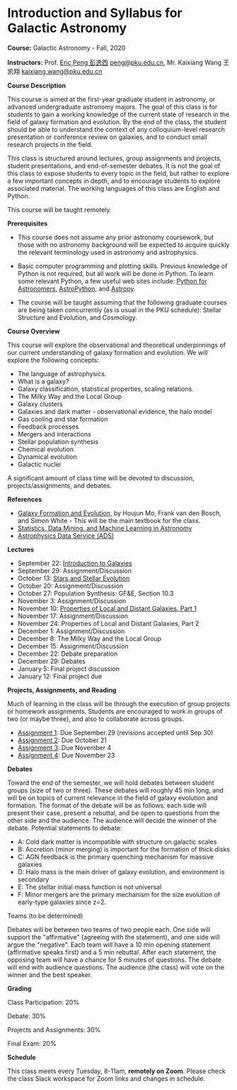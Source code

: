 # Introduction and Syllabus for Galactic Astronomy

**Course:** Galactic Astronomy - Fall, 2020

**Instructors:** Prof. [Eric Peng 彭逸西](http://kiaa.pku.edu.cn/~peng) <peng@pku.edu.cn>, Mr. Kaixiang Wang 王凯翔 <kaixiang.wang@pku.edu.cn>

**Course Description**


This course is aimed at the first-year graduate student in astronomy, or advanced undergraduate astronomy majors. The goal of this class is for students to gain a working knowledge of the current state of research in the field of galaxy formation and evolution. By the end of the class, the student should be able to understand the context of any colloquium-level research presentation or conference review on galaxies, and to conduct small research projects in the field.

This class is structured around lectures, group assignments and projects, student presentations, and end-of-semester debates. It is not the goal of this class to expose students to every topic in the field, but rather to explore a few important concepts in depth, and to encourage students to explore associated material. The working languages of this class are English and Python.

This course will be taught remotely.

**Prerequisites**


   * This course does not assume any prior astronomy coursework, but those with no astronomy background will be expected to acquire quickly the relevant terminology used in astronomy and astrophysics.

   * Basic computer programming and plotting skills. Previous knowledge of Python is not required, but all work will be done in Python. To learn some relevant Python, a few useful web sites include: [Python for Astronomers](https://python4astronomers.github.io), [AstroPython](http://www.astropython.org/), and [Astropy](http://www.astropy.org/).
   * The course will be taught assuming that the following graduate courses are being taken concurrently (as is usual in the PKU schedule): Stellar Structure and Evolution, and Cosmology.

**Course Overview**

This course will explore the observational and theoretical underpinnings of our current understanding of galaxy formation and evolution. We will explore the following concepts:


   * The language of astrophysics.
   * What is a galaxy?
   * Galaxy classification, statistical properties, scaling relations.
   * The Milky Way and the Local Group
   * Galaxy clusters
   * Galaxies and dark matter - observational evidence, the halo model
   * Gas cooling and star formation
   * Feedback processes
   * Mergers and interactions
   * Stellar population synthesis
   * Chemical evolution
   * Dynamical evolution
   * Galactic nuclei

A significant amount of class time will be devoted to discussion, projects/assignments, and debates.

**References**
   * [Galaxy Formation and Evolution](http://www.amazon.cn/Galaxy-Formation-Evolution-Houjun-Mo/dp/0521857937), by Houjun Mo, Frank van den Bosch, and Simon White - This will be the main textbook for the class.
   * [Statistics, Data Mining, and Machine Learning in Astronomy](https://www.amazon.cn/Statistics-Data-Mining-and-Machine-Learning-in-Astronomy-A-Practical-Python-Guide-for-the-Analysis-of-Survey-Data-Ivezic-Zeljko/dp/0691151687)
   * [Astrophysics Data Service (ADS)](https://ui.adsabs.harvard.edu)

**Lectures**

* September 22: [Introduction to Galaxies](https://disk.pku.edu.cn:443/link/F5FD978179FA37668D7645E16D94FB0B)
* September 29: Assignment/Discussion
* October 13: [Stars and Stellar Evolution](https://disk.pku.edu.cn:443/link/5F8AFFD0F2E603D4C92CAF2954E1CD57)
* October 20: Assignment/Discussion
* October 27: Population Synthesis: GF&E, Section 10.3
* November 3: Assignment/Discussion
* November 10: [Properties of Local and Distant Galaxies, Part 1](https://disk.pku.edu.cn:443/link/6357893B504CE3ACD8E5D9BB900786CF)
* November 17: Assignment/Discussion
* November 24: Properties of Local and Distant Galaxies, Part 2
* December 1: Assignment/Discussion
* December 8: The Milky Way and the Local Group
* December 15: Assignment/Discussion
* December 22: Debate preparation
* December 29: Debates
* January 5: Final project discussion
* January 12: Final project due

**Projects, Assignments, and Reading**

Much of learning in the class will be through the execution of group projects or homework assignments. Students are encouraged to work in groups of two (or maybe three), and also to collaborate across groups.

* [Assignment 1](https://github.com/ewpeng/PKUGalaxies20/blob/master/Assignment01.md): Due September 29 (revisions accepted until Sep 30)
* [Assignment 2](https://github.com/ewpeng/PKUGalaxies20/blob/master/Assignment02.md): Due October 21
* [Assignment 3](https://github.com/ewpeng/PKUGalaxies20/blob/master/Assignment03.md): Due November 4
* [Assignment 4](https://github.com/ewpeng/PKUGalaxies20/blob/master/Assignment04.md): Due November 23
<!-- * [Assignment 5](https://github.com/ewpeng/PKUGalaxies19/blob/master/Assignment05.md): Due October 25
* [Assignment 6](https://github.com/ewpeng/PKUGalaxies19/blob/master/Assignment06.md): Due November 8
* [Assignment 7](https://github.com/ewpeng/PKUGalaxies19/blob/master/Assignment07.md): Due December 2
* [Final Project](https://github.com/ewpeng/PKUGalaxies19/blob/master/FinalProject.md): Due 5pm, December 27-->


**Debates**

Toward the end of the semester, we will hold debates between student groups (size of two or three). These debates will roughly 45 min long, and will be on topics of current relevance in the field of galaxy evolution and formation. The format of the debate will be as follows: each side will present their case, present a rebuttal, and be open to questions from the other side and the audience. The audience will decide the winner of the debate. Potential statements to debate:

* A: Cold dark matter is incompatible with structure on galactic scales
* B: Accretion (minor merging) is important for the formation of thick disks
* C: AGN feedback is the primary quenching mechanism for massive galaxies
* D: Halo mass is the main driver of galaxy evolution, and environment is secondary
* E: The stellar initial mass function is not universal
* F: Minor mergers are the primary mechanism for the size evolution of early-type galaxies since z=2.

Teams (to be determined)

Debates will be between two teams of two people each. One side will support the "affirmative" (agreeing with the statement), and one side will argue the "negative". Each team will have a 10 min opening statement (affirmative speaks first) and a 5 min rebuttal. After each statement, the opposing team will have a chance for 5 minutes of questions. The debate will end with audience questions. The audience (the class) will vote on the winner and the best speaker.

**Grading**

Class Participation: 20%

Debate: 30%

Projects and Assignments: 30%

Final Exam: 20%

**Schedule**

This class meets every Tuesday, 8-11am, **remotely on Zoom**. Please check the class Slack workspace for Zoom links and changes in schedule.
